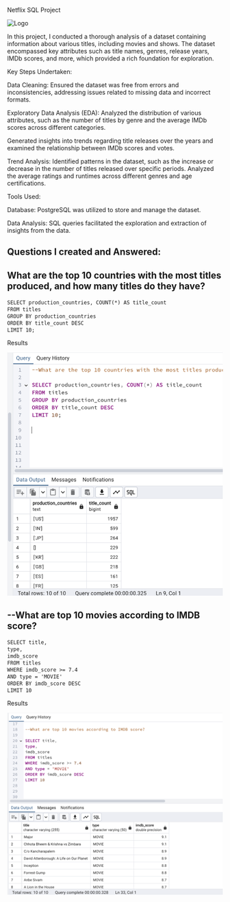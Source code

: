 Netflix SQL Project


![Logo](https://akm-img-a-in.tosshub.com/indiatoday/images/story/202012/Netflix-New-Feature-Audio-Only_1200x768.jpeg?size=690:388)


In this project, I conducted a thorough analysis of a dataset containing information about various titles, including movies and shows. The dataset encompassed key attributes such as title names, genres, release years, IMDb scores, and more, which provided a rich foundation for exploration.

Key Steps Undertaken:

Data Cleaning:
Ensured the dataset was free from errors and inconsistencies, addressing issues related to missing data and incorrect formats.

Exploratory Data Analysis (EDA):
Analyzed the distribution of various attributes, such as the number of titles by genre and the average IMDb scores across different categories.

Generated insights into trends regarding title releases over the years and examined the relationship between IMDb scores and votes.

Trend Analysis:
Identified patterns in the dataset, such as the increase or decrease in the number of titles released over specific periods.
Analyzed the average ratings and runtimes across different genres and age certifications.

Tools Used:

Database: PostgreSQL was utilized to store and manage the dataset.

Data Analysis: SQL queries facilitated the exploration and extraction of insights from the data.

## Questions I created and Answered:

## What are the top 10 countries with the most titles produced, and how many titles do they have?
```PostgreSQL
SELECT production_countries, COUNT(*) AS title_count
FROM titles
GROUP BY production_countries
ORDER BY title_count DESC
LIMIT 10;
```

Results

![image alt](https://github.com/Yugalchaudhary01/Screenshots/blob/main/Screenshot%202024-09-28%20at%204.54.52%20PM.png)



## --What are top 10 movies according to IMDB score?

```PostgreSQL
SELECT title, 
type, 
imdb_score
FROM titles
WHERE imdb_score >= 7.4
AND type = 'MOVIE'
ORDER BY imdb_score DESC
LIMIT 10
```

Results 

![image alt](https://github.com/Yugalchaudhary01/Screenshots/blob/main/Screenshot%202024-09-28%20at%205.37.39%20PM.png)



